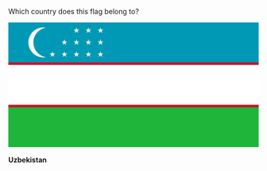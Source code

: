 Which country does this flag belong to?

![Flag of Uzbekistan](images/Flag_of_Uzbekistan.svg)
<!--question-->
**Uzbekistan**